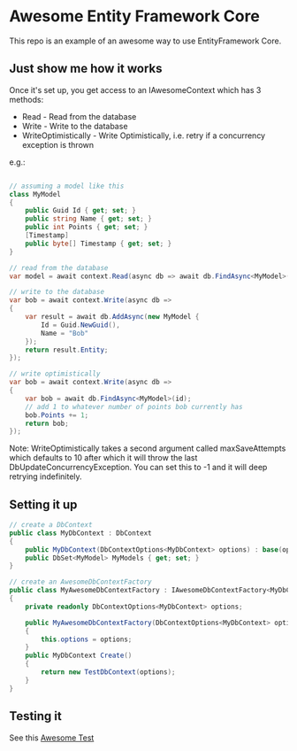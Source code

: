 # Awesome Entity Framework Core

This repo is an example of an awesome way to use EntityFramework Core.

## Just show me how it works

Once it's set up, you get access to an IAwesomeContext which has 3 methods:

* Read - Read from the database
* Write - Write to the database
* WriteOptimistically - Write Optimistically, i.e. retry if a concurrency exception is thrown

e.g.:

```c#

// assuming a model like this
class MyModel 
{
    public Guid Id { get; set; }
    public string Name { get; set; }
    public int Points { get; set; }
    [Timestamp]
    public byte[] Timestamp { get; set; }
}

// read from the database
var model = await context.Read(async db => await db.FindAsync<MyModel>(id));

// write to the database
var bob = await context.Write(async db => 
{
    var result = await db.AddAsync(new MyModel {
        Id = Guid.NewGuid(),
        Name = "Bob"
    });
    return result.Entity;
});

// write optimistically
var bob = await context.Write(async db => 
{
    var bob = await db.FindAsync<MyModel>(id);
    // add 1 to whatever number of points bob currently has
    bob.Points += 1;
    return bob;
});

```

Note: WriteOptimistically takes a second argument called maxSaveAttempts which defaults to 10 after
which it will throw the last DbUpdateConcurrencyException. You can set this to -1 and it will deep
retrying indefinitely.

## Setting it up

```c#
// create a DbContext
public class MyDbContext : DbContext
{
    public MyDbContext(DbContextOptions<MyDbContext> options) : base(options) {}
    public DbSet<MyModel> MyModels { get; set; }
}

// create an AwesomeDbContextFactory
public class MyAwesomeDbContextFactory : IAwesomeDbContextFactory<MyDbContext>
{
    private readonly DbContextOptions<MyDbContext> options;

    public MyAwesomeDbContextFactory(DbContextOptions<MyDbContext> options)
    {
        this.options = options;
    }
    public MyDbContext Create()
    {
        return new TestDbContext(options);
    }
}
```

## Testing it

See this [Awesome Test](https://github.com/jamiemccrindle/awesome-entity-framework/blob/master/src/Awesome.EntityFramework.Tests/AwesomeTest.cs)